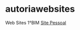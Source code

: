 # autoriawebsites
Web Sites 1°BIM
<a href="https://eduardaaugusta.github.io/sitepessoal/index.html">Site Pessoal<a>